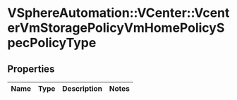 # VSphereAutomation::VCenter::VcenterVmStoragePolicyVmHomePolicySpecPolicyType

## Properties
Name | Type | Description | Notes
------------ | ------------- | ------------- | -------------


